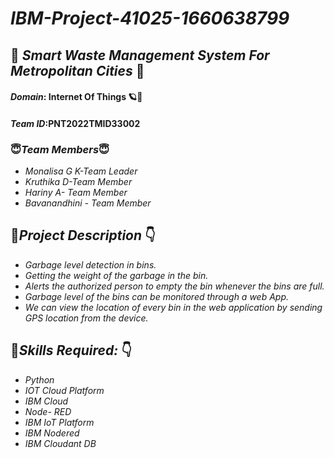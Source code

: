 # *IBM-Project-41025-1660638799*
## 💌 *Smart Waste Management System For Metropolitan Cities* 💌
#### *Domain*: Internet Of Things 🪐🤖
#### *Team ID*:PNT2022TMID33002
### 😇*Team Members*😇
- *Monalisa G K-Team Leader*
- *Kruthika D-Team Member* 
- *Hariny A- Team Member*
- *Bavanandhini - Team Member*
## 📖*Project Description* 👇
* *Garbage level detection in bins.*
* *Getting the weight of the garbage in the bin.* 
* *Alerts the authorized person to empty the bin whenever the bins are full.*
* *Garbage level of the bins can be monitored through a web App.*
* *We can view the location of every bin in the web application by sending GPS location from the device.*
## 🦾*Skills Required:* 👇
- *Python*
- *IOT Cloud Platform*
- *IBM Cloud*
- *Node- RED*
- *IBM IoT Platform*
- *IBM Nodered*
- *IBM Cloudant DB*
